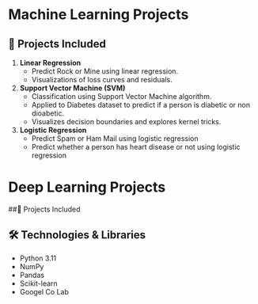 # Machine Learning Projects


## 🚀 Projects Included

1. **Linear Regression**
   - Predict Rock or Mine using linear regression.
   - Visualizations of loss curves and residuals.
2. **Support Vector Machine (SVM)**
   - Classification using Support Vector Machine algorithm.
   - Applied to Diabetes dataset to predict if a person is diabetic or non dioabetic.
   - Visualizes decision boundaries and explores kernel tricks.
2. **Logistic Regression**
   - Predict Spam or Ham Mail using logistic regression
   - Predict whether a person has heart disease or not using logistic regression
# Deep Learning Projects   


##🚀 Projects Included


## 🛠️ Technologies & Libraries

- Python 3.11
- NumPy
- Pandas
- Scikit-learn
- Googel Co Lab



